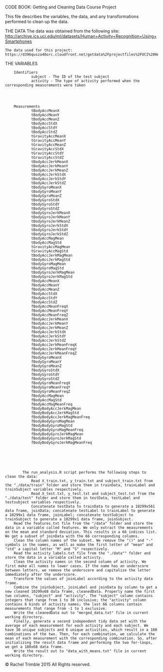 CODE BOOK: Getting and Cleaning Data Course Project

This file describes the variables, the data, and any transformations performed to clean up the data.


THE DATA
    The data was obtained from the following site:
    http://archive.ics.uci.edu/ml/datasets/Human+Activity+Recognition+Using+Smartphones
    
    The data used for this project:
    https://d396qusza40orc.cloudfront.net/getdata%2Fprojectfiles%2FUCI%20HAR%20Dataset.zip
    
    
 THE VARIABLES   
 
        Identifiers
                subject - The ID of the test subject
                activity - The type of activity performed when the corresponding measurements were taken
                
                

        
        Measurements
                tBodyAccMeanX
                tBodyAccMeanY
                tBodyAccMeanZ
                tBodyAccStdX
                tBodyAccStdY
                tBodyAccStdZ
                tGravityAccMeanX
                tGravityAccMeanY
                tGravityAccMeanZ
                tGravityAccStdX
                tGravityAccStdY
                tGravityAccStdZ
                tBodyAccJerkMeanX
                tBodyAccJerkMeanY
                tBodyAccJerkMeanZ
                tBodyAccJerkStdX
                tBodyAccJerkStdY
                tBodyAccJerkStdZ
                tBodyGyroMeanX
                tBodyGyroMeanY
                tBodyGyroMeanZ
                tBodyGyroStdX
                tBodyGyroStdY
                tBodyGyroStdZ
                tBodyGyroJerkMeanX
                tBodyGyroJerkMeanY
                tBodyGyroJerkMeanZ
                tBodyGyroJerkStdX
                tBodyGyroJerkStdY
                tBodyGyroJerkStdZ
                tBodyAccMagMean
                tBodyAccMagStd
                tGravityAccMagMean
                tGravityAccMagStd
                tBodyAccJerkMagMean
                tBodyAccJerkMagStd
                tBodyGyroMagMean
                tBodyGyroMagStd
                tBodyGyroJerkMagMean
                tBodyGyroJerkMagStd
                fBodyAccMeanX
                fBodyAccMeanY
                fBodyAccMeanZ
                fBodyAccStdX
                fBodyAccStdY
                fBodyAccStdZ
                fBodyAccMeanFreqX
                fBodyAccMeanFreqY
                fBodyAccMeanFreqZ
                fBodyAccJerkMeanX
                fBodyAccJerkMeanY
                fBodyAccJerkMeanZ
                fBodyAccJerkStdX
                fBodyAccJerkStdY
                fBodyAccJerkStdZ
                fBodyAccJerkMeanFreqX
                fBodyAccJerkMeanFreqY
                fBodyAccJerkMeanFreqZ
                fBodyGyroMeanX
                fBodyGyroMeanY
                fBodyGyroMeanZ
                fBodyGyroStdX
                fBodyGyroStdY
                fBodyGyroStdZ
                fBodyGyroMeanFreqX
                fBodyGyroMeanFreqY
                fBodyGyroMeanFreqZ
                fBodyAccMagMean
                fBodyAccMagStd
                fBodyAccMagMeanFreq
                fBodyBodyAccJerkMagMean
                fBodyBodyAccJerkMagStd
                fBodyBodyAccJerkMagMeanFreq
                fBodyBodyGyroMagMean
                fBodyBodyGyroMagStd
                fBodyBodyGyroMagMeanFreq
                fBodyBodyGyroJerkMagMean
                fBodyBodyGyroJerkMagStd
                fBodyBodyGyroJerkMagMeanFreq
                    
                    
                    
                    
            
            
            The run_analysis.R script performs the following steps to clean the data:
                Read X_train.txt, y_train.txt and subject_train.txt from the "./data/train" folder and store them in trainData, trainLabel and trainSubject variables respectively.
                Read X_test.txt, y_test.txt and subject_test.txt from the "./data/test" folder and store them in testData, testLabel and testsubject variables respectively.
                Concatenate testData to trainData to generate a 10299x561 data frame, joinData; concatenate testLabel to trainLabel to generate a 10299x1 data frame, joinLabel; concatenate testSubject to trainSubject to generate a 10299x1 data frame, joinSubject.
        Read the features.txt file from the "/data" folder and store the data in a variable called features. We only extract the measurements on the mean and standard deviation. This results in a 66 indices list. We get a subset of joinData with the 66 corresponding columns.
        Clean the column names of the subset. We remove the "()" and "-" symbols in the names, as well as make the first letter of "mean" and "std" a capital letter "M" and "S" respectively.
        Read the activity_labels.txt file from the "./data"" folder and store the data in a variable called activity.
        Clean the activity names in the second column of activity. We first make all names to lower cases. If the name has an underscore between letters, we remove the underscore and capitalize the letter immediately after the underscore.
        Transform the values of joinLabel according to the activity data frame.
        Combine the joinSubject, joinLabel and joinData by column to get a new cleaned 10299x68 data frame, cleanedData. Properly name the first two columns, "subject" and "activity". The "subject" column contains integers that range from 1 to 30 inclusive; the "activity" column contains 6 kinds of activity names; the last 66 columns contain measurements that range from -1 to 1 exclusive.
        Write the cleanedData out to "merged_data.txt" file in current working directory.
        Finally, generate a second independent tidy data set with the average of each measurement for each activity and each subject. We have 30 unique subjects and 6 unique activities, which result in a 180 combinations of the two. Then, for each combination, we calculate the mean of each measurement with the corresponding combination. So, after initializing the result data frame and performing the two for-loops, we get a 180x68 data frame.
        Write the result out to "data_with_means.txt" file in current working directory.

© Rachel Trimble 2015 All Rights reserved.
